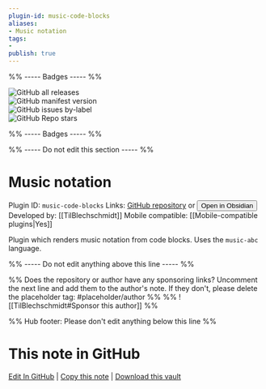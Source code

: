 ```yaml
---
plugin-id: music-code-blocks
aliases:
- Music notation
tags: 
- 
publish: true
---
```


%% ----- Badges ----- %%

![GitHub all releases](https://img.shields.io/github/downloads/TilBlechschmidt/obsidian-plugin-abcjs/total?color=573E7A&logo=github&style=for-the-badge)   
![GitHub manifest version](https://img.shields.io/github/manifest-json/v/TilBlechschmidt/obsidian-plugin-abcjs?color=573E7A&logo=github&style=for-the-badge)   
![GitHub issues by-label](https://img.shields.io/github/issues/TilBlechschmidt/obsidian-plugin-abcjs/help%20wanted?color=573E7A&logo=github&style=for-the-badge)   
![GitHub Repo stars](https://img.shields.io/github/stars/TilBlechschmidt/obsidian-plugin-abcjs?color=573E7A&logo=github&style=for-the-badge)

%% ----- Badges ----- %%

%% ----- Do not edit this section ----- %%

# Music notation

Plugin ID: `music-code-blocks`
Links: [GitHub repository](https://github.com/TilBlechschmidt/obsidian-plugin-abcjs) or [<button id=HH>Open in Obsidian</button>](obsidian://show-plugin?id=music-code-blocks)
Developed by: [[TilBlechschmidt]]
Mobile compatible: [[Mobile-compatible plugins|Yes]]

Plugin which renders music notation from code blocks. Uses the `music-abc` language.

%% ----- Do not edit anything above this line ----- %% 

%% Does the repository or author have any sponsoring links? Uncomment the next line and add them to the author's note. If they don't, please delete the placeholder tag: #placeholder/author %%
%% ![[TilBlechschmidt#Sponsor this author]] %%

%% Hub footer: Please don't edit anything below this line %%

# This note in GitHub

<span class="git-footer">[Edit In GitHub](https://github.dev/obsidian-community/obsidian-hub/blob/main/02%20-%20Community%20Expansions/02.05%20All%20Community%20Expansions/Plugins/music-code-blocks.md "git-hub-edit-note") | [Copy this note](https://raw.githubusercontent.com/obsidian-community/obsidian-hub/main/02%20-%20Community%20Expansions/02.05%20All%20Community%20Expansions/Plugins/music-code-blocks.md "git-hub-copy-note") | [Download this vault](https://github.com/obsidian-community/obsidian-hub/archive/refs/heads/main.zip "git-hub-download-vault") </span>
